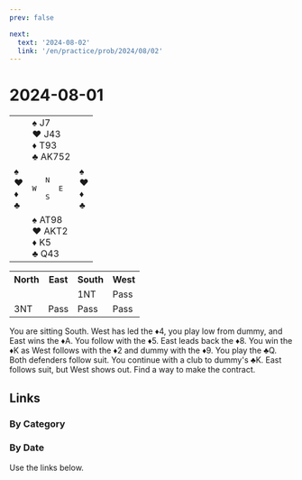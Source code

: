 ```yaml
---
prev: false

next:
  text: '2024-08-02'
  link: '/en/practice/prob/2024/08/02'
---
```


# 2024-08-01

<table class="deal">
    <tr>
	    <td></td>
	    <td>♠ J7<br>♥ J43<br>♦ T93<br>♣ AK752</td>
	    <td></td>
  	</tr>
	<tr>
		<td>♠ <br>♥ <br>♦ <br>♣ </td>
		<td><pre>   N<br>W     E<br>   S</pre></td>
		<td>♠ <br>♥ <br>♦ <br>♣ </td>
	</tr>
	<tr>
		<td></td>
		<td>♠ AT98<br>♥ AKT2<br>♦ K5<br>♣ Q43</td>
		<td></td>
	</tr>
</table>

<table class="auction">
	<tr>
		<th>North</th>
		<th>East</th>
		<th>South</th>
		<th>West</th>
	</tr>
	<tr>
		<td></td>
		<td></td>
		<td>1NT</td>
		<td>Pass</td>
	</tr>
	<tr>
		<td>3NT</td>
		<td>Pass</td>
		<td>Pass</td>
		<td>Pass</td>
	</tr>
</table>

You are sitting South. West has led the ♦4, you play low from dummy, and East wins the ♦A. You follow with the ♦5. East leads back the ♦8. You win the ♦K as West follows with the ♦2 and dummy with the ♦9. You play the ♣Q. Both defenders follow suit. You continue with a club to dummy's ♣K. East follows suit, but West shows out. Find a way to make the contract.

## Links

[<Badge type="tip" text="Check Solution"/>](/en/learning/prob/2024/08/01)

### By Category

[<Badge type="info" text="<--"/>](/en/practice/prob/2024/08/01#links)
[<Badge type="tip" text="Calendar"/>](/en/practice/calendar/2024/08)
[<Badge type="tip" text="-->"/>](/en/practice/prob/2024/08/02)

### By Date

Use the links below.